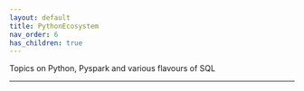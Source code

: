 ```yaml
---
layout: default
title: PythonEcosystem
nav_order: 6
has_children: true
---
```


Topics on Python, Pyspark and various flavours of SQL

---